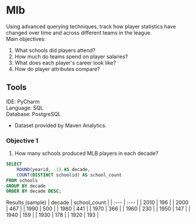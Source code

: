 # Mlb
Using advanced querying techniques, track how player statistics have changed over time and across different teams in the league.  
Main objectives:  
1. What schools did players attend?
2. How much do teams spend on player salaries?
3. What does each player's career look like?
4. How do player attributes compare?

## Tools
IDE: PyCharm  
Language: SQL  
Database: PostgreSQL   
* Dataset provided by Maven Analytics.

### Objective 1

1. How many schools produced MLB players in each decade?
```sql
SELECT
    ROUND(yearid, -1) AS decade,
    COUNT(DISTINCT schoolid) AS school_count
FROM schools
GROUP BY decade
ORDER BY decade DESC;
```
Results (sample)
| decade | school\_count |
| :--- | :--- |
| 2010 | 196 |
| 2000 | 467 |
| 1990 | 500 |
| 1980 | 441 |
| 1970 | 366 |
| 1960 | 230 |
| 1950 | 147 |
| 1940 | 159 |
| 1930 | 178 |
| 1920 | 193 |
